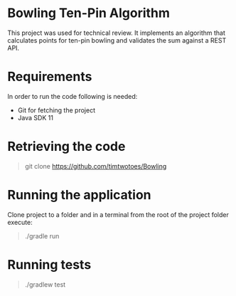 # Bowling Ten-Pin Algorithm
This project was used for technical review. It implements an algorithm that calculates points for ten-pin bowling and validates the sum against a REST API.

# Requirements
In order to run the code following is needed:

* Git for fetching the project
* Java SDK 11

# Retrieving the code

> git clone https://github.com/timtwotoes/Bowling

# Running the application
Clone project to a folder and in a terminal from the root of the project folder execute:

> ./gradle run

# Running tests

> ./gradlew test
